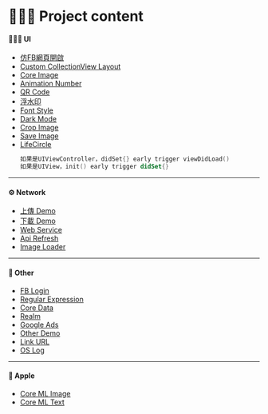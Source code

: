 # 👨🏻‍💻 Project content

#### 🧑🏻‍🎨 UI
- [仿FB網頁開啟](https://github.com/BraveRisks/SYPlan/blob/master/SYPlan/FacebookWebDemo/FacebookWebDemoViewController.swift)
- [Custom CollectionView Layout](https://github.com/BraveRisks/SYPlan/blob/master/SYPlan/CollectionViewLayoutDemo/PinterestViewController.swift)
- [Core Image](https://github.com/BraveRisks/SYPlan/blob/master/SYPlan/CoreImageDemo/CoreImageViewController.swift)
- [Animation Number](https://github.com/BraveRisks/SYPlan/blob/master/SYPlan/AnimationNumberDemo/CADisplayLinkDemoViewController.swift)
- [QR Code](https://github.com/BraveRisks/SYPlan/blob/master/SYPlan/QRCodeDemo/QRCodeDemoViewController.swift)
- [浮水印](https://github.com/BraveRisks/SYPlan/blob/master/SYPlan/WaterMarkDemo/WatermarkDemoViewController.swift)
- [Font Style](https://github.com/BraveRisks/SYPlan/blob/master/SYPlan/FontDemo/FontViewController.swift)
- [Dark Mode](https://github.com/BraveRisks/SYPlan/blob/master/SYPlan/DarkModeDemo/DarkModeVC.swift)
- [Crop Image](https://github.com/BraveRisks/SYPlan/blob/master/SYPlan/CropImageDemo/CropImageDemoVC.swift)
- [Save Image](https://github.com/BraveRisks/SYPlan/blob/master/SYPlan/SaveImageDemo/SaveImageVC.swift)
- [LifeCircle](https://github.com/BraveRisks/SYPlan/blob/master/SYPlan/LifeCircleDemo/LifeCircleDemoVC.swift)
  ```swift
  如果是UIViewController，didSet{} early trigger viewDidLoad()
  如果是UIView，init() early trigger didSet{}
  ```

---

#### ⚙️ Network
- [上傳 Demo](https://github.com/BraveRisks/SYPlan/blob/master/SYPlan/UploadDemo/UploadDemoController.swift)
- [下載 Demo](https://github.com/BraveRisks/SYPlan/blob/master/SYPlan/DownloadDemo/DownloadDemoController.swift)
- [Web Service](https://github.com/BraveRisks/SYPlan/blob/master/SYPlan/WebServiceDemo/WebServiceDemoVC.swift)
- [Api Refresh](https://github.com/BraveRisks/SYPlan/blob/master/SYPlan/ApiDemo/ApiDemoVC.swift)
- [Image Loader](https://github.com/BraveRisks/SYPlan/blob/master/SYPlan/ImageLoaderDemo/ImageLoaderDemoVC.swift)

---

#### 💭 Other
- [FB Login](https://github.com/BraveRisks/SYPlan/blob/master/SYPlan/FacebookLoginDemo/FacebookLoginDemoViewController.swift)
- [Regular Expression](https://github.com/BraveRisks/SYPlan/blob/master/SYPlan/RegularExpressionDemo/RegularExpressionViewController.swift)
- [Core Data](https://github.com/BraveRisks/SYPlan/blob/master/SYPlan/CoreDataDemo/CoreDataViewController.swift)
- [Realm](https://github.com/BraveRisks/SYPlan/blob/master/SYPlan/RealmDemo/RealmViewController.swift)
- [Google Ads](https://github.com/BraveRisks/SYPlan/blob/master/SYPlan/GoogleAdNativeDemo/GoogleAdDemoViewController.swift)
- [Other Demo](https://github.com/BraveRisks/SYPlan/blob/master/SYPlan/OtherDemo/OtherDemoVC.swift)
- [Link URL](https://github.com/BraveRisks/SYPlan/blob/master/SYPlan/LinkDemo/LinkDemoVC.swift)
- [OS Log](https://github.com/BraveRisks/SYPlan/blob/master/SYPlan/OSLogDemo/OSLogDemoVC.swift)
---

#### 🍎 Apple
- [Core ML Image](https://github.com/BraveRisks/SYPlan/blob/master/SYPlan/Core%20ML%20Demo/CoreMLVC.swift)
- [Core ML Text](https://github.com/BraveRisks/SYPlan/blob/master/SYPlan/Core%20ML%20Demo/CoreMLTextVC.swift)
